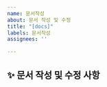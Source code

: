 ```yaml
---
name: 문서작성
about: 문서 작성 및 수정
title: "[docs]"
labels: 문서작성
assignees: ''

---
```


## ✨ 문서 작성 및 수정 사항

<br>
